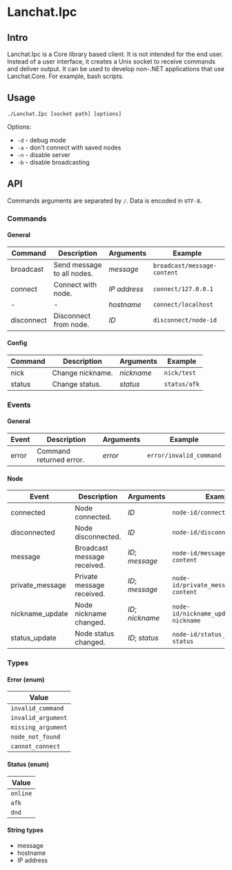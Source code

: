 # Lanchat.Ipc

## Intro
Lanchat.Ipc is a Core library based client. It is not intended for the end user.
Instead of a user interface, it creates a Unix socket to receive commands and deliver output.
It can be used to develop non-.NET applications that use Lanchat.Core. For example, bash scripts.

## Usage

`./Lanchat.Ipc [socket path] [options]`

Options:
* `-d` - debug mode
* `-a` - don't connect with saved nodes
* `-n` - disable server
* `-b` - disable broadcasting

## API

Commands arguments are separated by `/`.
Data is encoded in `UTF-8`.

### Commands

#### General

| Command    | Description                | Arguments    | Example                     |
| ---------- | -------------------------- | ------------ | --------------------------- |
| broadcast  | Send message to all nodes. | *message*    | `broadcast/message-content` |
| connect    | Connect with node.         | *IP address* | `connect/127.0.0.1`         |
| -          | -                          | *hostname*   | `connect/localhost`         |
| disconnect | Disconnect from node.      | *ID*         | `disconnect/node-id`        |

#### Config

| Command | Description      | Arguments  | Example      |
| ------- | ---------------- | ---------- | ------------ |
| nick    | Change nickname. | *nickname* | `nick/test`  |
| status  | Change status.   | *status*   | `status/afk` |

### Events

#### General

| Event | Description             | Arguments | Example                 |
| ----- | ----------------------- | --------- | ----------------------- |
| error | Command returned error. | *error*   | `error/invalid_command` |


#### Node

| Event           | Description                 | Arguments        | Example                                   |
| --------------- | --------------------------- | ---------------- | ----------------------------------------- |
| connected       | Node connected.             | *ID*             | `node-id/connected`                       |
| disconnected    | Node disconnected.          | *ID*             | `node-id/disconnected`                    |
| message         | Broadcast message received. | *ID*; *message*  | `node-id/message/message-content`         |
| private_message | Private message received.   | *ID*; *message*  | `node-id/private_message/message-content` |
| nickname_update | Node nickname changed.      | *ID*; *nickname* | `node-id/nickname_update/new-nickname`    |
| status_update   | Node status changed.        | *ID*; *status*   | `node-id/status_update/new-status`        |

### Types

#### Error (enum)

| Value              |
|--------------------|
| `invalid_command`  |
| `invalid_argument` |
| `missing_argument` |
| `node_not_found`   |
| `cannot_connect`   |

#### Status (enum)

| Value    |
|----------|
| `online` |
| `afk`    |
| `dnd`    |


#### String types

* message
* hostname
* IP address